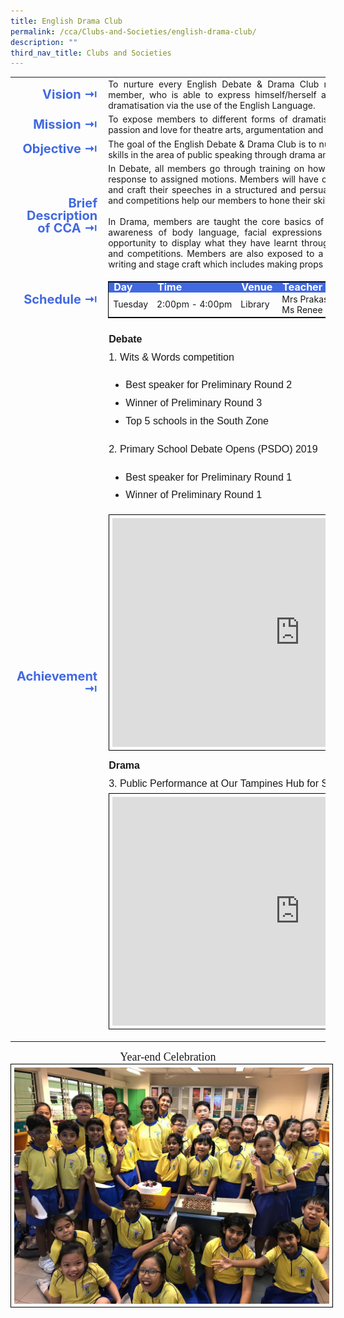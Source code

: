 ```yaml
---
title: English Drama Club
permalink: /cca/Clubs-and-Societies/english-drama-club/
description: ""
third_nav_title: Clubs and Societies
---
```

<table>
	<tbody><tr><td width="70" style="line-height:1; font-weight:bold; font-size: 20px; color:royalblue; border:0px solid black; text-align:right">Vision ⇥</td>
		<td style="text-align:justify">To nurture every English Debate &amp; Drama Club member into a confident and creative member, who is able to express himself/herself articulately in the realm of oratory and dramatisation via the use of the English Language.</td>
	</tr>
	<tr><td style="line-height:1; font-weight:bold; font-size: 20px; color:royalblue; border:0px solid black; text-align:right">Mission ⇥</td>
		<td style="text-align:justify">To expose members to different forms of dramatisation and oratorical skills and ignite a passion and love for theatre arts, argumentation and public speaking.</td>
	</tr>
	<tr><td style="line-height:1; font-weight:bold; font-size: 20px; color:royalblue; border:0px solid black; text-align:right">Objective ⇥</td>
		<td style="text-align:justify">The goal of the English Debate &amp; Drama Club is to nurture and develop students’ talents and skills in the area of public speaking through drama and debate activities.</td>
	</tr>
		<tr><td style="line-height:1; font-weight:bold; font-size: 20px; color:royalblue; border:0px solid black; text-align:right">Brief Description of CCA ⇥</td>
		<td style="text-align:justify"><div>In Debate, all members go through training on how to formulate and present arguments in response to assigned motions. Members will have opportunities to research for information and craft their speeches in a structured and persuasive manner. Debate practice sessions and competitions help our members to hone their skills.</div><br>
<div style="text-align:justify">In Drama, members are taught the core basics of dramatic technique – vocal projection, awareness of body language, facial expressions and use of space. Members get the opportunity to display what they have learnt through various school-based performances and competitions. Members are also exposed to a myriad of experiences such as script-writing and stage craft which includes making props or designing costumes.</div></td>
	</tr>
	<tr><td style="line-height:1; font-weight:bold; font-size: 20px; color:royalblue; border:0px solid black; text-align:right">Schedule ⇥</td>
		<td style="text-align:justify">
			<table style="border:1px solid black">
		<tbody>
			<tr style="line-height:10px; font-weight: bold; background-color:royalblue; font-size:16px;color:white"><td>Day</td><td>Time</td><td>Venue</td><td>Teacher in charge</td></tr>
			<tr><td>Tuesday</td><td>2:00pm - 4:00pm</td><td>Library</td><td>Mrs Prakash<br>Ms Renee</td></tr>
		</tbody>
	</table>
		</td>
	</tr>
		<tr><td style="line-height:1; font-weight:bold; font-size: 20px; color:royalblue; border:0px solid black; text-align:right">Achievement ⇥</td>
			<td style="font-family:arial; font-size:16px; text-align:justify; line-height:1.8"><b>Debate</b><br>		
				1. Wits &amp; Words competition  
					<ul>
						<li style="font-family:arial; font-size:16px; text-align:justify; line-height:1.8">Best speaker for Preliminary Round 2</li>
						<li style="font-family:arial; font-size:16px; text-align:justify; line-height:1.8">Winner of Preliminary Round 3</li>
						<li style="font-family:arial; font-size:16px; text-align:justify; line-height:1.8">Top 5 schools in the South Zone</li></ul>
				2. Primary School Debate Opens (PSDO) 2019
					<ul>
						<li style="font-family:arial; font-size:16px; text-align:justify; line-height:1.8">Best speaker for Preliminary Round 1</li>
						<li style="font-family:arial; font-size:16px; text-align:justify; line-height:1.8">Winner of Preliminary Round 1</li></ul>				
				<center><iframe style="border:1px solid black; padding:5px" src="https://docs.google.com/presentation/d/e/2PACX-1vRjjzPbTc63mtLmXoACdW6iacbVzvC0-YA5mF6B5a4y826e6poVgioEGSpvKaEB_xktLAG2NcGEY0w2/embed?start=false&amp;loop=false&amp;delayms=3000" frameborder="0" width="600" height="366" allowfullscreen="true"></iframe></center>
				<b>Drama</b><br>
			3. Public Performance at Our Tampines Hub for SYF 2019 Celebrations Play!
				<center><iframe allowfullscreen="true" height="366" width="600" frameborder="0" style="border:1px solid black; padding:5px" src="https://docs.google.com/presentation/d/e/2PACX-1vSA5l7Zeed6Vx90oOPWJWZClkyfdco5lpKOoXiUm-KV4LiZYtYT_uxjryQQyM0RgopTQ_HBD3BoWLPV/embed?start=false&amp;loop=false&amp;delayms=3000"></iframe></center>
			</td>
	</tr>
	<tr><td></td></tr>
</tbody></table>

<div style="font-family:cursive; font-size:18px; text-align:center">Year-end Celebration</div><img src="/images/CCA/Year%20End%20Celebration.jpeg" style="border:1px solid black; padding:5px">